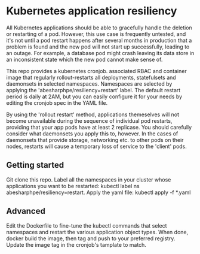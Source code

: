 # Kubernetes application resiliency
All Kubernetes applications should be able to gracefully handle the deletion or restarting of a pod. However, this use case is frequently untested, and it's not until a pod restart happens after several months in production that a problem is found and the new pod will not start up successfully, leading to an outage. For example, a database pod might crash leaving its data store in an inconsistent state which the new pod cannot make sense of.

This repo provides a kubernetes cronjob. associated RBAC and container image that regularly rollout-restarts all deployments, statefulsets and daemonsets in selected namespaces. Namespaces are selected by applying the 'abesharphpe/resiliency=restart' label. The default restart period is daily at 2AM, but you can easily configure it for your needs by editing the cronjob spec in the YAML file.

By using the 'rollout restart' method, applications themeselves will not become unavailable during the sequence of individual pod restarts, providing that your app pods have at least 2 replicase. You should carefully consider what daemonsets you apply this to, however. In the cases of daemonsets that provide storage, networking etc. to other pods on their nodes, restarts will cause a temporary loss of service to the 'client' pods.

## Getting started
Git clone this repo.
Label all the namespaces in your cluster whose applications you want to be restarted: kubectl label ns <namespace name> abesharphpe/resiliency=restart.
Apply the yaml file: kubectl apply -f *.yaml

## Advanced
Edit the Dockerfile to fine-tune the kubectl commands that select namespaces and restart the various application object types.
When done, docker build the image, then tag and push to your preferred registry. Update the image tag in the cronjob's tamplate to match.
